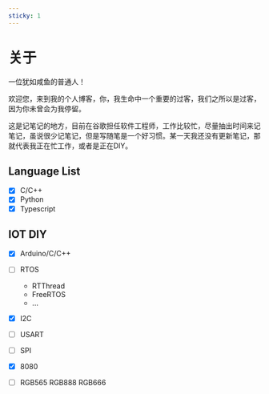 ```yaml
---
sticky: 1
---
```

# 关于

一位犹如咸鱼的普通人！

欢迎您，来到我的个人博客，你，我生命中一个重要的过客，我们之所以是过客，因为你未曾会为我停留。

这是记笔记的地方，目前在谷歌担任软件工程师，工作比较忙，尽量抽出时间来记笔记，虽说很少记笔记，但是写随笔是一个好习惯。某一天我还没有更新笔记，那就代表我正在忙工作，或者是正在DIY。

## Language List

* [X] C/C++
* [X] Python
* [X] Typescript

## IOT DIY

* [X] Arduino/C/C++

* [ ] RTOS
  * RTThread
  * FreeRTOS
  * ...
* [x] I2C
* [ ] USART
* [ ] SPI
* [X] 8080
* [ ] RGB565 RGB888 RGB666
